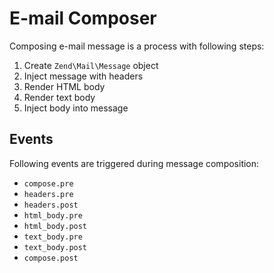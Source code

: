 E-mail Composer
===============

Composing e-mail message is a process with following steps:

1. Create `Zend\Mail\Message` object
2. Inject message with headers
3. Render HTML body
4. Render text body
5. Inject body into message


Events
------

Following events are triggered during message composition:

* `compose.pre`
* `headers.pre`
* `headers.post`
* `html_body.pre`
* `html_body.post`
* `text_body.pre`
* `text_body.post`
* `compose.post`